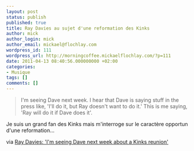 ```yaml
---
layout: post
status: publish
published: true
title: Ray Davies au sujet d'une reformation des Kinks
author: mick
author_login: mick
author_email: mickael@flochlay.com
wordpress_id: 111
wordpress_url: http://morningcoffee.mickaelflochlay.com/?p=111
date: 2011-04-13 08:40:56.000000000 +02:00
categories:
- Musique
tags: []
comments: []
---
```


> I'm seeing Dave next week. I hear that Dave is saying stuff in the press like, 'I'll do it, but Ray doesn't want to do it.' 
> This is me saying, 'Ray will do it if Dave does it'.

Je suis un grand fan des Kinks mais m'interroge sur le caractère opportun d'une reformation...

via [Ray Davies: 'I'm seeing Dave next week about a Kinks reunion'][1]

[1]: http://www.nme.com/news/the-kinks/56052